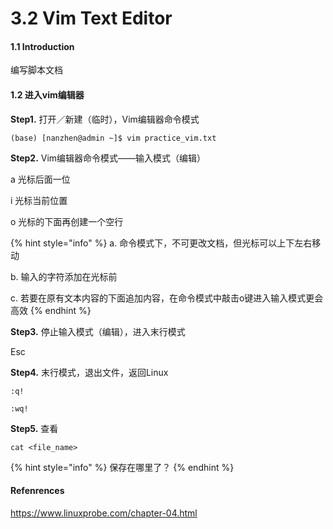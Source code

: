 # 3.2 Vim Text Editor

#### 1.1 Introduction

编写脚本文档

#### 1.2 进入vim编辑器

**Step1.** 打开／新建（临时），Vim编辑器命令模式

```
(base) [nanzhen@admin ~]$ vim practice_vim.txt
```

**Step2.** Vim编辑器命令模式——输入模式（编辑）

a 光标后面一位

i 光标当前位置

o 光标的下面再创建一个空行

{% hint style="info" %}
a. 命令模式下，不可更改文档，但光标可以上下左右移动

b. 输入的字符添加在光标前

c. 若要在原有文本内容的下面追加内容，在命令模式中敲击o键进入输入模式更会高效
{% endhint %}

**Step3.** 停止输入模式（编辑），进入末行模式

Esc

**Step4.** 末行模式，退出文件，返回Linux

`:q!`

`:wq!`

**Step5.** 查看

`cat <file_name>`

{% hint style="info" %}
保存在哪里了？
{% endhint %}







#### Refenrences

https://www.linuxprobe.com/chapter-04.html



